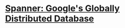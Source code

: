 # [Spanner: Google's Globally Distributed Database](https://blog.acolyer.org/2015/01/08/spanner-googles-globally-distributed-database/)

